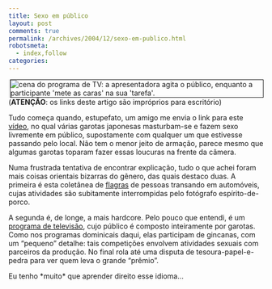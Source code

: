 ```yaml
---
title: Sexo em público
layout: post
comments: true
permalink: /archives/2004/12/sexo-em-publico.html
robotsmeta:
  - index,follow
categories:
---
```

<img src="//chester.me/img/blig/programasexo.jpg" border=1 align="right" alt="cena do programa de TV: a apresentadora agita o público, enquanto a participante 'mete as caras' na sua 'tarefa'.">(**ATENÇÃO**: os links deste artigo são impróprios para escritório)

Tudo começa quando, estupefato, um amigo me envia o link para este <a href="http://muchosucko.com/1278/Jeugd-in-Japan" >vídeo</a>, no qual várias garotas japonesas masturbam-se e fazem sexo livremente em público, supostamente com qualquer um que estivesse passando pelo local. Não tem o menor jeito de armação, parece mesmo que algumas garotas toparam fazer essas loucuras na frente da câmera.

Numa frustrada tentativa de encontrar explicação, tudo o que achei foram mais coisas orientais bizarras do gênero, das quais destaco duas. A primeira é esta coletânea de <a href="http://www.anothersite.co.uk/forum/viewtopic.php?t=5303" >flagras</a> de pessoas transando em automóveis, cujas atividades são subitamente interrompidas pelo fotógrafo espírito-de-porco.

A segunda é, de longe, a mais hardcore. Pelo pouco que entendi, é um <a href="http://www.pornhub.com/view_video.php?viewkey=6c39820e63fed2cd54db" >programa de televisão</a>, cujo público é composto inteiramente por garotas. Como nos programas dominicais daqui, elas participam de gincanas, com um &#8220;pequeno&#8221; detalhe: tais competições envolvem atividades sexuais com parceiros da produção. No final rola até uma disputa de tesoura-papel-e-pedra para ver quem leva o grande &#8220;prêmio&#8221;.

Eu tenho \*muito\* que aprender direito esse idioma&#8230;
